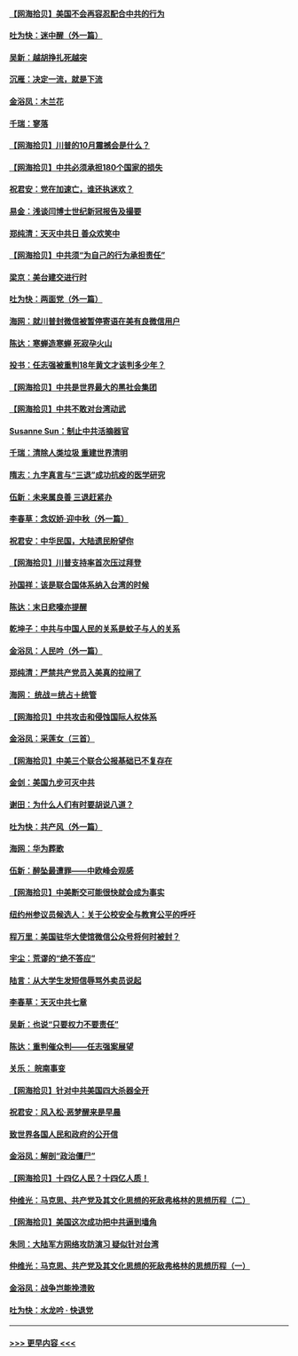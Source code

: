 #### [【网海拾贝】美国不会再容忍配合中共的行为](../pages/nsc993/n12433808.md?t=09271751) 
#### [吐为快：迷中醒（外一篇）](../pages/nsc993/n12433585.md?t=09271751) 
#### [吴新：越胡挣扎死越突](../pages/nsc993/n12433562.md?t=09271751) 
#### [沉雁：决定一流，就是下流](../pages/nsc993/n12432128.md?t=09271751) 
#### [金浴凤：木兰花](../pages/nsc993/n12432124.md?t=09271751) 
#### [千瑞：寥落](../pages/nsc993/n12432071.md?t=09271751) 
#### [【网海拾贝】川普的10月震撼会是什么？](../pages/nsc993/n12431624.md?t=09271751) 
#### [【网海拾贝】中共必须承担180个国家的损失](../pages/nsc993/n12428893.md?t=09271751) 
#### [祝君安：党在加速亡，谁还执迷欢？](../pages/nsc993/n12428652.md?t=09271751) 
#### [易金：浅谈闫博士世纪新冠报告及撮要](../pages/nsc993/n12426822.md?t=09271751) 
#### [郑纯清：天灭中共日 善众欢笑中](../pages/nsc993/n12426784.md?t=09271751) 
#### [【网海拾贝】中共须“为自己的行为承担责任”](../pages/nsc993/n12426067.md?t=09271751) 
#### [梁京：美台建交进行时](../pages/nsc993/n12424066.md?t=09271751) 
#### [吐为快：两面党（外一篇）](../pages/nsc993/n12424043.md?t=09271751) 
#### [海网：就川普封微信被暂停寄语在美有良微信用户](../pages/nsc993/n12424021.md?t=09271751) 
#### [陈达：寒蝉造寒蝉 死寂孕火山](../pages/nsc993/n12423958.md?t=09271751) 
#### [投书：任志强被重判18年黄文才该判多少年？](../pages/nsc993/n12423672.md?t=09271751) 
#### [【网海拾贝】中共是世界最大的黑社会集团](../pages/nsc993/n12423543.md?t=09271751) 
#### [【网海拾贝】中共不敢对台湾动武](../pages/nsc993/n12421418.md?t=09271751) 
#### [Susanne Sun：制止中共活摘器官](../pages/nsc993/n12419654.md?t=09271751) 
#### [千瑞：清除人类垃圾 重建世界清明](../pages/nsc993/n12419414.md?t=09271751) 
#### [隋志：九字真言与“三退”成功抗疫的医学研究](../pages/nsc993/n12419248.md?t=09271751) 
#### [伍新：未来属良善 三退赶紧办](../pages/nsc993/n12418496.md?t=09271751) 
#### [李春草：念奴娇·迎中秋（外一篇）](../pages/nsc993/n12418465.md?t=09271751) 
#### [祝君安：中华民国，大陆遗民盼望你](../pages/nsc993/n12418089.md?t=09271751) 
#### [【网海拾贝】川普支持率首次压过拜登](../pages/nsc993/n12418050.md?t=09271751) 
#### [孙国祥：该是联合国体系纳入台湾的时候](../pages/nsc993/n12417369.md?t=09271751) 
#### [陈达：末日悲嚎亦提醒](../pages/nsc993/n12416736.md?t=09271751) 
#### [乾坤子：中共与中国人民的关系是蚊子与人的关系](../pages/nsc993/n12416632.md?t=09271751) 
#### [金浴凤：人民吟（外一篇）](../pages/nsc993/n12416567.md?t=09271751) 
#### [郑纯清：严禁共产党员入美真的拉闸了](../pages/nsc993/n12416550.md?t=09271751) 
#### [海网： 统战＝统占＋统管](../pages/nsc993/n12416404.md?t=09271751) 
#### [【网海拾贝】中共攻击和侵蚀国际人权体系](../pages/nsc993/n12416250.md?t=09271751) 
#### [金浴凤：采莲女（三首）](../pages/nsc993/n12415517.md?t=09271751) 
#### [【网海拾贝】中美三个联合公报基础已不复存在](../pages/nsc993/n12415054.md?t=09271751) 
#### [金剑：美国九步可灭中共](../pages/nsc993/n12413183.md?t=09271751) 
#### [谢田：为什么人们有时要胡说八道？](../pages/nsc993/n12411861.md?t=09271751) 
#### [吐为快：共产风（外一篇）](../pages/nsc993/n12411761.md?t=09271751) 
#### [海网：华为葬歌](../pages/nsc993/n12410381.md?t=09271751) 
#### [伍新：醉坠最遭罪——中欧峰会观感](../pages/nsc993/n12410364.md?t=09271751) 
#### [【网海拾贝】中美断交可能很快就会成为事实](../pages/nsc993/n12409495.md?t=09271751) 
#### [纽约州参议员候选人：关于公校安全与教育公平的呼吁](../pages/nsc993/n12409228.md?t=09271751) 
#### [程万里：美国驻华大使馆微信公众号将何时被封？](../pages/nsc993/n12407397.md?t=09271751) 
#### [宇尘：荒谬的“绝不答应”](../pages/nsc993/n12407360.md?t=09271751) 
#### [陆言：从大学生发短信辱骂外卖员说起](../pages/nsc993/n12407285.md?t=09271751) 
#### [李春草：天灭中共七章](../pages/nsc993/n12406988.md?t=09271751) 
#### [吴新：也说“只要权力不要责任”](../pages/nsc993/n12406966.md?t=09271751) 
#### [陈达：重判催众判——任志强案展望](../pages/nsc993/n12404540.md?t=09271751) 
#### [关乐： 皖南事变](../pages/nsc993/n12404288.md?t=09271751) 
#### [【网海拾贝】针对中共美国四大杀器全开](../pages/nsc993/n12404172.md?t=09271751) 
#### [祝君安：风入松‧恶梦醒来是早晨](../pages/nsc993/n12401953.md?t=09271751) 
#### [致世界各国人民和政府的公开信](../pages/nsc993/n12401824.md?t=09271751) 
#### [金浴凤：解剖“政治僵尸”](../pages/nsc993/n12401808.md?t=09271751) 
#### [【网海拾贝】十四亿人民？十四亿人质！](../pages/nsc993/n12401708.md?t=09271751) 
#### [仲维光：马克思、共产党及其文化思想的死敌弗格林的思想历程（二）](../pages/nsc993/n12399107.md?t=09271751) 
#### [【网海拾贝】美国这次成功把中共逼到墙角](../pages/nsc993/n12400173.md?t=09271751) 
#### [朱同：大陆军方网络攻防演习 疑似针对台湾](../pages/nsc993/n12399868.md?t=09271751) 
#### [仲维光：马克思、共产党及其文化思想的死敌弗格林的思想历程（一）](../pages/nsc993/n12398341.md?t=09271751) 
#### [金浴凤：战争岂能挽溃败](../pages/nsc993/n12398855.md?t=09271751) 
#### [吐为快：水龙吟 · 快退党](../pages/nsc993/n12398849.md?t=09271751) 

----
#### [ >>> 更早内容 <<< ](../indexes/nsc993-earlier.md)
